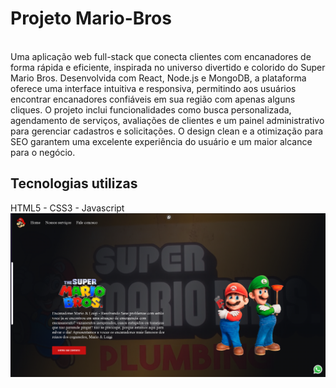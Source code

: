 <h1>Projeto Mario-Bros</h1>
<br>
Uma aplicação web full-stack que conecta clientes com encanadores de forma rápida e eficiente, inspirada no universo divertido e colorido do Super Mario Bros.  Desenvolvida com React, Node.js e MongoDB, a plataforma oferece uma interface intuitiva e responsiva, permitindo aos usuários encontrar encanadores confiáveis em sua região com apenas alguns cliques. O projeto inclui funcionalidades como busca personalizada, agendamento de serviços, avaliações de clientes e um painel administrativo para gerenciar cadastros e solicitações. O design clean e a otimização para SEO garantem uma excelente experiência do usuário e um maior alcance para o negócio.
<h2>Tecnologias utilizas</h2>
HTML5 - CSS3 - Javascript
<img src="https://raw.githubusercontent.com/GuilhermeRisso/projeto-Mario-git/24eefe275f5f03288e65e014d6fd1c7b427caff3/img/Desktop%20Screenshot%202024.05.22%20-%2021.34.05.47.png">
